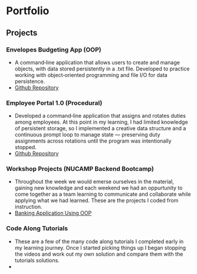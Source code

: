 # Portfolio

## Projects
### Envelopes Budgeting App (OOP)
- A command‑line application that allows users to create and manage objects, with data stored persistently in a .txt file. Developed to practice working with object‑oriented programming and file I/O for data persistence.
- [Github Repository](https://github.com/SLSeifert/envelopes_app)

### Employee Portal 1.0 (Procedural) 
- Developed a command‑line application that assigns and rotates duties among employees. At this point in my learning, I had limited knowledge of persistent storage, so I implemented a creative data structure and a continuous prompt loop to manage state — preserving duty assignments across rotations until the program was intentionally stopped.
- [Github Repository](https://github.com/SLSeifert/sidework_program)

### Workshop Projects (NUCAMP Backend Bootcamp)
- Throughout the week we would emerse ourselves in the material, gaining new knowledge and each weekend we had an oppurtunity to come together as a team learning to communicate and collaborate while applying what we had learned. These are the projects I coded from instruction.
- [Banking Application Using OOP](https://github.com/SLSeifert/nucamp_workshops/blob/main/workshop4.py)

### Code Along Tutorials
- These are a few of the many code along tutorials I completed early in my learning journey. Once I started picking things up I began stopping the videos and work out my own solution and compare them with the tutorials solutions.
-

